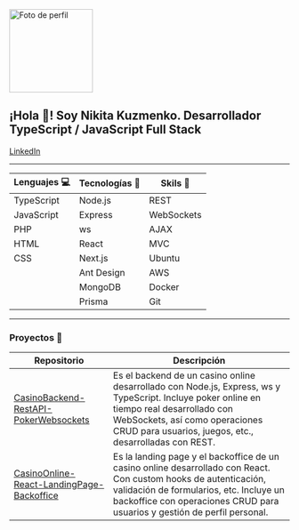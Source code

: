 <img src="https://avatars.githubusercontent.com/u/80328000?s=400&u=9e860ddf1ef9d24777ed5ae8ea95b1bd3c22666c&v=4" alt="Foto de perfil" width="150">
<h2>¡Hola 👋! Soy Nikita Kuzmenko. Desarrollador TypeScript / JavaScript Full Stack</h2>
<a href="https://www.linkedin.com/in/nikitaakuzmenko/">LinkedIn</a>

<hr>

| Lenguajes 💻 | Tecnologías 🔧 | Skils 🚀 |
| ------------ | -------------- | -------- |
| TypeScript   | Node.js        | REST     |
| JavaScript   | Express        | WebSockets |
| PHP          | ws             | AJAX     |
| HTML         | React          | MVC      |
| CSS          | Next.js        | Ubuntu   |
|              | Ant Design     | AWS      |
|              | MongoDB        | Docker   |
|              | Prisma         | Git      |

<hr>

### Proyectos 📁

| Repositorio | Descripción |
| ------------------- | ----------- |
| [CasinoBackend-RestAPI-PokerWebsockets](https://github.com/nikitaa01/CasinoBackend-RestAPI-PokerWebsockets) | Es el backend de un casino online desarrollado con Node.js, Express, ws y TypeScript. Incluye poker online en tiempo real desarrollado con WebSockets, así como operaciones CRUD para usuarios, juegos, etc., desarrolladas con REST. |
| [CasinoOnline-React-LandingPage-Backoffice](https://github.com/nikitaa01/CasinoOnline-React-LandingPage-Backoffice) | Es la landing page y el backoffice de un casino online desarrollado con React. Con custom hooks de autenticación, validación de formularios, etc. Incluye un backoffice con operaciones CRUD para usuarios y gestión de perfil personal. |
